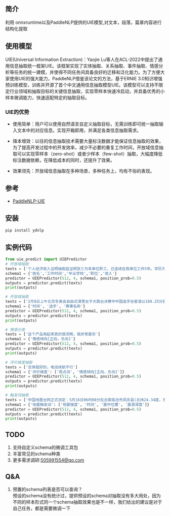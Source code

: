 ## 简介 
利用 onnxruntime以及PaddleNLP提供的UIE模型,对文本，段落，篇章内容进行结构化提取

## 使用模型
UIE(Universal Information Extraction)：Yaojie Lu等人在ACL-2022中提出了通用信息抽取统一框架UIE。该框架实现了实体抽取、关系抽取、事件抽取、情感分析等任务的统一建模，并使得不同任务间具备良好的迁移和泛化能力。为了方便大家使用UIE的强大能力，PaddleNLP借鉴该论文的方法，基于ERNIE 3.0知识增强预训练模型，训练并开源了首个中文通用信息抽取模型UIE。该模型可以支持不限定行业领域和抽取目标的关键信息抽取，实现零样本快速冷启动，并具备优秀的小样本微调能力，快速适配特定的抽取目标。


### UIE的优势
- 使用简单：用户可以使用自然语言自定义抽取目标，无需训练即可统一抽取输入文本中的对应信息。实现开箱即用，并满足各类信息抽取需求。

- 降本增效：以往的信息抽取技术需要大量标注数据才能保证信息抽取的效果，为了提高开发过程中的开发效率，减少不必要的重复工作时间，开放域信息抽取可以实现零样本（zero-shot）或者少样本（few-shot）抽取，大幅度降低标注数据依赖，在降低成本的同时，还提升了效果。

- 效果领先：开放域信息抽取在多种场景，多种任务上，均有不俗的表现。
## 参考
- [PaddleNLP-UIE](https://github.com/PaddlePaddle/PaddleNLP/tree/develop/model_zoo/uie)

## 安装

```bash
pip install ydnlp
```
## 实例代码
```Python
from uie_predict import UIEPredictor
# 开放域抽取
texts = ['个人经济收入证明抽取兹证明张三为本单位职工，已连续在我单位工作5年。学历为ABC大学毕业，目前在我单位担任总经理助理职位。近一年内该员工在我单位平均月收入（税后）为63500元。（大写：陆万叁仟伍佰元']
schema1 = {'姓名','工作时间','毕业学校','职位','收入'}
predictor = UIEPredictor(512, 4, schema1, position_prob=0.5) 
outputs = predictor.predict(texts)
print(outputs)

# 开放域抽取
texts = ['2月8日上午北京冬奥会自由式滑雪女子大跳台决赛中中国选手谷爱凌以188.25分获得金牌！']
schema1 = {'时间', '选手', '赛事名称'}
predictor = UIEPredictor(512, 4, schema1, position_prob=0.5) 
outputs = predictor.predict(texts)
print(outputs)

# 情感分类
texts = ['这个产品用起来真的很流畅，我非常喜欢']
schema1 = {'情感倾向[正向，负向]'}
predictor = UIEPredictor(512, 4, schema1, position_prob=0.5)
outputs = predictor.predict(texts)
print(outputs)

# 评价维度抽取
texts = ['总体挺好的，电池续航不行']
schema1 = {'评价维度': ['观点词', '情感倾向[正向，负向]']}
predictor = UIEPredictor(512, 4, schema1, position_prob=0.5)
outputs = predictor.predict(texts)
print(outputs)

# 触发词抽取
texts = ['中国地震台网正式测定：5月16日06时08分在云南临沧市凤庆县(北纬24.34度，东经99.98度)发生3.5级地震，震源深度10千米。']
schema1 = {'地震触发词': ['地震强度', '时间', '震中位置', '震源深度']}
predictor = UIEPredictor(512, 4, schema1, position_prob=0.5)
outputs = predictor.predict(texts)
print(outputs)

```
## TODO
1. 支持自定义schema的微调工具包
2. 丰富常见的schema种类
3. 更多需求调研:505991554@qq.com

## Q&A
1. 预置的schema列表是否可以查询？  
预设的schema没有统计过，提供预设的schema对抽取没有多大用处，因为不同的样本形式同一个schema抽取效果也是不一样，我们给出的建议是对于自己任务，都是需要微调一下 
